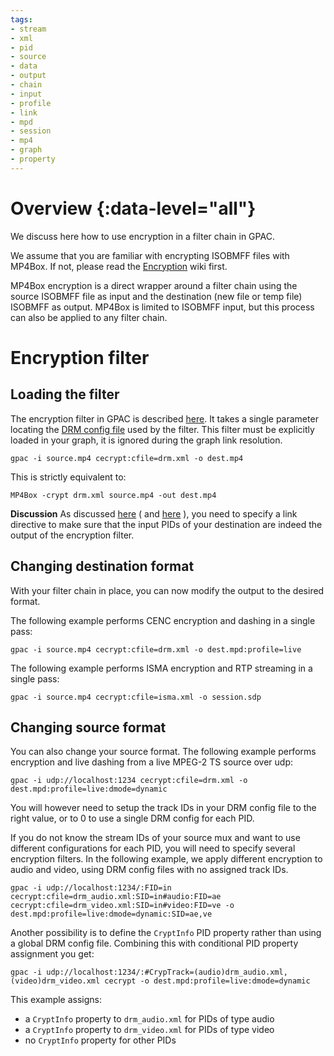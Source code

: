 ```yaml
---
tags:
- stream
- xml
- pid
- source
- data
- output
- chain
- input
- profile
- link
- mpd
- session
- mp4
- graph
- property
---
```


# Overview {:data-level="all"}

We discuss here how to use encryption in a filter chain in GPAC.  

We assume that you are familiar with encrypting ISOBMFF files with MP4Box. If not, please read the [Encryption](Encryption-Introduction) wiki first. 

MP4Box encryption is a direct wrapper around a filter chain using the source ISOBMFF file as input and the destination (new file or temp file) ISOBMFF as output. MP4Box is limited to ISOBMFF input, but this process can also be applied to any filter chain.

# Encryption filter 
## Loading the filter

The encryption filter in GPAC is described [here](cecrypt). It takes a single parameter locating the [DRM config file](Common-Encryption) used by the filter. This filter must be explicitly loaded in your graph, it is ignored during the graph link resolution.

 ```
 gpac -i source.mp4 cecrypt:cfile=drm.xml -o dest.mp4
 ```

This is strictly equivalent to:
```
MP4Box -crypt drm.xml source.mp4 -out dest.mp4
```

__Discussion__
As discussed [here](realtime#foreword) ( and [here](encoding) ), you need to specify a link directive to make sure that the input PIDs of your destination are indeed the output of the encryption filter.



## Changing destination format

With your filter chain in place, you can now modify the output to the desired format.

The following example performs CENC encryption and dashing in a single pass:

```
gpac -i source.mp4 cecrypt:cfile=drm.xml -o dest.mpd:profile=live

```

The following example performs ISMA encryption and RTP streaming in a single pass:

```
gpac -i source.mp4 cecrypt:cfile=isma.xml -o session.sdp

```

## Changing source format

You can also change your source format.
The following example performs encryption and live dashing from a live MPEG-2 TS source over udp:

```
gpac -i udp://localhost:1234 cecrypt:cfile=drm.xml -o dest.mpd:profile=live:dmode=dynamic

```

You will however need to setup the track IDs in your DRM config file to the right value, or to 0 to use a single DRM config for each PID.

If you do not know the stream IDs of your source mux and want to use different configurations for each PID, you will need to specify several encryption filters. In the following example, we apply different encryption to audio and video, using DRM config files with no assigned track IDs.

```
gpac -i udp://localhost:1234/:FID=in cecrypt:cfile=drm_audio.xml:SID=in#audio:FID=ae cecrypt:cfile=drm_video.xml:SID=in#video:FID=ve -o dest.mpd:profile=live:dmode=dynamic:SID=ae,ve
```

Another possibility is to define the `CryptInfo` PID property rather than using a global DRM config file. Combining this with conditional PID property assignment you get:
```
gpac -i udp://localhost:1234/:#CrypTrack=(audio)drm_audio.xml,(video)drm_video.xml cecrypt -o dest.mpd:profile=live:dmode=dynamic
```

This example assigns:

- a `CryptInfo` property to `drm_audio.xml` for PIDs of type audio
- a `CryptInfo` property to `drm_video.xml` for PIDs of type video
- no `CryptInfo` property for other PIDs

